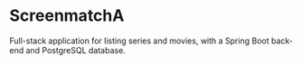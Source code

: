 # ScreenmatchA
Full-stack application for listing series and movies, with a Spring Boot back-end and PostgreSQL database.
